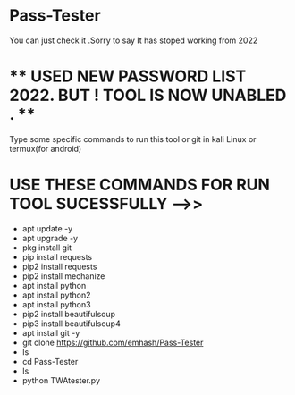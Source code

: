 # Pass-Tester

You can just check it .Sorry to say It has stoped working from 2022

# ** USED NEW PASSWORD LIST 2022. BUT ! TOOL IS NOW UNABLED . **

Type some specific commands to run this tool or git in kali Linux or termux(for android)

# USE THESE COMMANDS FOR RUN TOOL SUCESSFULLY -->>
- apt update -y 
- apt upgrade -y
- pkg install git
- pip install requests
- pip2 install requests
- pip2 install mechanize
- apt install python 
- apt install python2
- apt install python3
- pip2 install beautifulsoup
- pip3 install beautifulsoup4
- apt install git -y
- git clone https://github.com/emhash/Pass-Tester
- ls
- cd Pass-Tester
- ls
- python TWAtester.py



